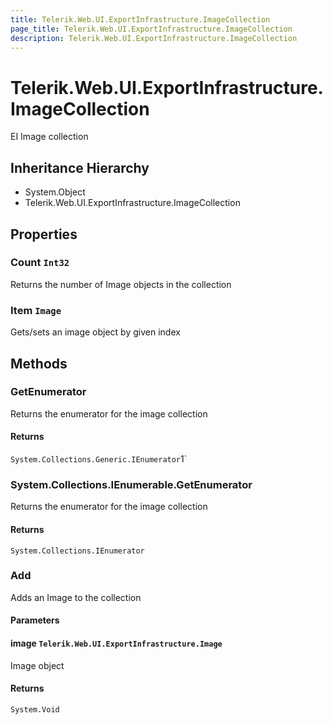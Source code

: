 ```yaml
---
title: Telerik.Web.UI.ExportInfrastructure.ImageCollection
page_title: Telerik.Web.UI.ExportInfrastructure.ImageCollection
description: Telerik.Web.UI.ExportInfrastructure.ImageCollection
---
```


# Telerik.Web.UI.ExportInfrastructure.ImageCollection

EI Image collection

## Inheritance Hierarchy

* System.Object
* Telerik.Web.UI.ExportInfrastructure.ImageCollection

## Properties

###  Count `Int32`

Returns the number of Image objects in the collection

###  Item `Image`

Gets/sets an image object by given index

## Methods

###  GetEnumerator

Returns the enumerator for the image collection

#### Returns

`System.Collections.Generic.IEnumerator`1` 

###  System.Collections.IEnumerable.GetEnumerator

Returns the enumerator for the image collection

#### Returns

`System.Collections.IEnumerator` 

###  Add

Adds an Image to the collection

#### Parameters

#### image `Telerik.Web.UI.ExportInfrastructure.Image`

Image object

#### Returns

`System.Void` 

